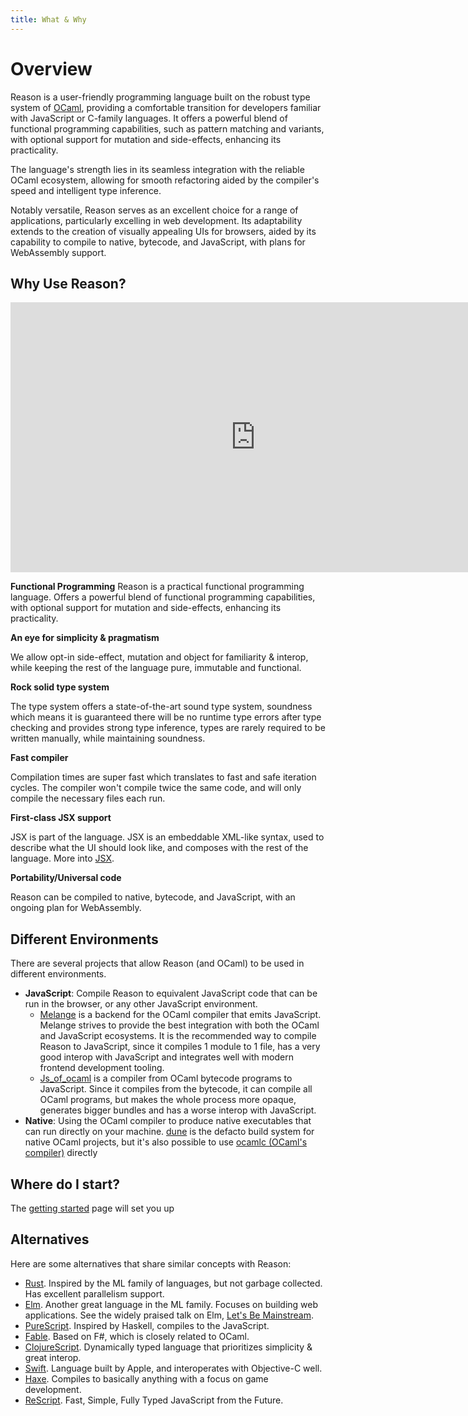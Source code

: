 ```yaml
---
title: What & Why
---
```


# Overview

Reason is a user-friendly programming language built on the robust type system of [OCaml](http://ocaml.org), providing a comfortable transition for developers familiar with JavaScript or C-family languages. It offers a powerful blend of functional programming capabilities, such as pattern matching and variants, with optional support for mutation and side-effects, enhancing its practicality.

The language's strength lies in its seamless integration with the reliable OCaml ecosystem, allowing for smooth refactoring aided by the compiler's speed and intelligent type inference.

Notably versatile, Reason serves as an excellent choice for a range of applications, particularly excelling in web development. Its adaptability extends to the creation of visually appealing UIs for browsers, aided by its capability to compile to native, bytecode, and JavaScript, with plans for WebAssembly support.

## Why Use Reason?

<iframe
  width="784"
  height="432"
  src="https://www.youtube.com/embed/5fG_lyNuEAw?si=HPFaMIMIX0Krn2wK"
  title="Jordan Walke - Keynote ReasonConf US 2019"
  frameborder="0" allow="accelerometer; autoplay; clipboard-write; encrypted-media; gyroscope; picture-in-picture; web-share"
  allowfullscreen>
</iframe>

**Functional Programming**
Reason is a practical functional programming language. Offers a powerful blend of functional programming capabilities, with optional support for mutation and side-effects, enhancing its practicality.

**An eye for simplicity & pragmatism**

We allow opt-in side-effect, mutation and object for familiarity & interop, while keeping the rest of the language pure, immutable and functional.

**Rock solid type system**

The type system offers a state-of-the-art sound type system, soundness  which means it is guaranteed there will be no runtime type errors after type checking and provides strong type inference, types are rarely required to be written manually, while maintaining soundness.

**Fast compiler**

Compilation times are super fast which translates to fast and safe iteration cycles. The compiler won't compile twice the same code, and will only compile the necessary files each run.

**First-class JSX support**

JSX is part of the language. JSX is an embeddable XML-like syntax, used to describe what the UI should look like, and composes with the rest of the language. More into [JSX](jsx.md).

**Portability/Universal code**

Reason can be compiled to native, bytecode, and JavaScript, with an ongoing plan for WebAssembly.

## Different Environments

There are several projects that allow Reason (and OCaml) to be used in different environments.

- **JavaScript**: Compile Reason to equivalent JavaScript code that can be run in the browser, or any other JavaScript environment.
  - [Melange](https://melange.re) is a backend for the OCaml compiler that emits JavaScript. Melange strives to provide the best integration with both the OCaml and JavaScript ecosystems. It is the recommended way to compile Reason to JavaScript, since it compiles 1 module to 1 file, has a very good interop with JavaScript and integrates well with modern frontend development tooling.
  - [Js_of_ocaml](https://ocsigen.org/js_of_ocaml) is a compiler from OCaml bytecode programs to JavaScript. Since it compiles from the bytecode, it can compile all OCaml programs, but makes the whole process more opaque, generates bigger bundles and has a worse interop with JavaScript.
- **Native**: Using the OCaml compiler to produce native executables that can run directly on your machine. [dune](https://dune.build) is the defacto build system for native OCaml projects, but it's also possible to use [ocamlc (OCaml's compiler)](https://ocaml.org/docs/compiling-ocaml-projects) directly

## Where do I start?

The [getting started](getting-started.md) page will set you up

## Alternatives

Here are some alternatives that share similar concepts with Reason:

- [Rust](http://rust-lang.org). Inspired by the ML family of languages, but not garbage collected. Has excellent parallelism support.
- [Elm](http://elm-lang.org). Another great language in the ML family. Focuses on building web applications. See the widely praised talk on Elm, [Let's Be Mainstream](https://www.youtube.com/watch?v=oYk8CKH7OhE).
- [PureScript](http://www.purescript.org). Inspired by Haskell, compiles to the JavaScript.
- [Fable](http://fable.io/). Based on F#, which is closely related to OCaml.
- [ClojureScript](https://clojurescript.org). Dynamically typed language that prioritizes simplicity & great interop.
- [Swift](https://www.apple.com/swift/). Language built by Apple, and interoperates with Objective-C well.
- [Haxe](https://haxe.org). Compiles to basically anything with a focus on game development.
- [ReScript](rescript-lang.org). Fast, Simple, Fully Typed JavaScript from the Future.
